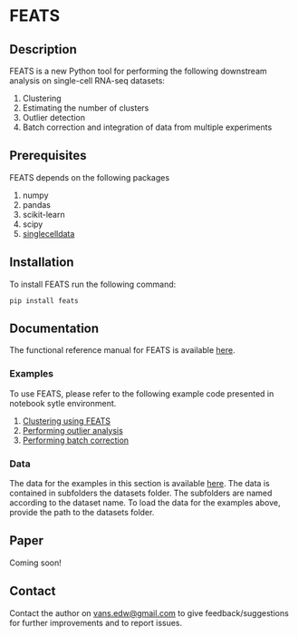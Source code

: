 # FEATS

## Description

FEATS is a new Python tool for performing the following downstream analysis on single-cell RNA-seq datasets:

1. Clustering
2. Estimating the number of clusters
3. Outlier detection
4. Batch correction and integration of data from multiple experiments

## Prerequisites

FEATS depends on the following packages

1. numpy
2. pandas
3. scikit-learn
4. scipy
5. [singlecelldata](https://edwinv87.github.io/singlecelldata/)

## Installation

To install FEATS run the following command:

`pip install feats`

## Documentation

The functional reference manual for FEATS is available [here](https://feats.readthedocs.io/en/latest/index.html).

### Examples

To use FEATS, please refer to the following example code presented in notebook sytle environment.

1. [Clustering using FEATS](docs/FEATS-Clustering.md)
2. [Performing outlier analysis](docs/FEATS-Outlier-Detection.md)
3. [Performing batch correction](docs/FEATS-Batch-Correction.md)

### Data

The data for the examples in this section is available [here](https://1drv.ms/u/s!At-SAxmefBX_gr47oWbiMS8vSSKWRA?e=F4FUrt). The data is contained in subfolders the datasets folder. The subfolders are named according to the dataset name. To load the data for the examples above, provide the path to the datasets folder.

## Paper

Coming soon!

## Contact

Contact the author on <vans.edw@gmail.com> to give feedback/suggestions for further improvements and to report issues.
